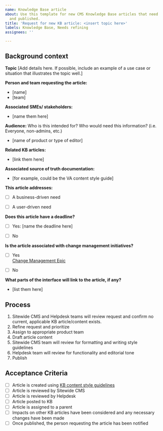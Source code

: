 ```yaml
---
name: Knowledge Base article
about: Use this template for new CMS Knowledge Base articles that need to be written
  and published.
title: 'Request for new KB article: <insert topic here>'
labels: Knowledge Base, Needs refining
assignees: ''

---
```


## Background context
**Topic**
[Add details here. If possible, include an example of a use case or situation that illustrates the topic well.]


**Person and team requesting the article:** 
- [name]
- [team]


**Associated SMEs/ stakeholders:** 
- [name them here]


**Audience:** 
Who is this intended for? Who would need this information? (i.e. Everyone, non-admins, etc.)
- [name of product or type of editor]


**Related KB articles:** 
- [link them here]

  
**Associated source of truth documentation:** 
- [for example, could be the VA content style guide]


**This article addresses:**
- [ ] A business-driven need
- [ ] A user-driven need


**Does this article have a deadline?**
- [ ] Yes: [name the deadline here]
- [ ] No


**Is the article associated with change management initiatives?**
- [ ] Yes<br>
  [Change Management Epic](URL)
- [ ] No


**What parts of the interface will link to the article, if any?** 
- [list them here]


## Process
1. Sitewide CMS and Helpdesk teams will review request and confirm no current, applicable KB article/content exists.
2. Refine request and prioritize
3. Assign to appropriate product team
4. Draft article content 
5. Sitewide CMS team will review for formatting and writing style guidelines
6. Helpdesk team will review for functionality and editorial tone
7. Publish


## Acceptance Criteria
- [ ] Article is created using [KB content style guidelines](https://va-gov.atlassian.net/wiki/spaces/VAGOV/pages/1771831299/Knowledge+Base+content+style) 
- [ ] Article is reviewed by Sitewide CMS
- [ ] Article is reviewed by Helpdesk
- [ ] Article posted to KB 
- [ ] Article is assigned to a parent 
- [ ] Impacts on other KB articles have been considered and any necessary changes have been made
- [ ] Once published, the person requesting the article has been notified
